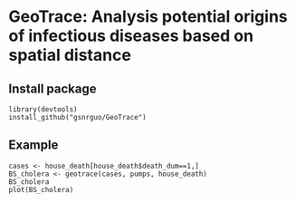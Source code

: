 # GeoTrace: Analysis potential origins of infectious diseases based on spatial distance

## Install package
```{r}
library(devtools)
install_github("gsnrguo/GeoTrace")
```
## Example
```{r}
cases <- house_death[house_death$death_dum==1,]
BS_cholera <- geotrace(cases, pumps, house_death)
BS_cholera
plot(BS_cholera)
```
